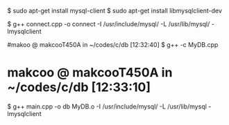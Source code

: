 $ sudo apt-get install mysql-client
$ sudo apt-get install libmysqlclient-dev

$ g++ connect.cpp -o connect -I /usr/include/mysql/ -L /usr/lib/mysql/ -lmysqlclient

#makoo @ makcooT450A in ~/codes/c/db [12:32:40]
$ g++ -c MyDB.cpp

# makcoo @ makcooT450A in ~/codes/c/db [12:33:10]
$ g++ main.cpp -o db MyDB.o -I /usr/include/mysql/ -L /usr/lib/mysql -lmysqlclient
